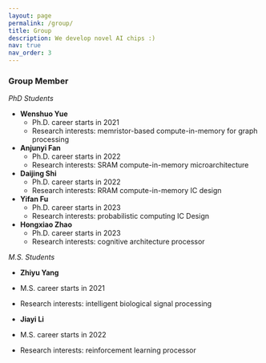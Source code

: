 ```yaml
---
layout: page
permalink: /group/
title: Group
description: We develop novel AI chips :)
nav: true
nav_order: 3
---
```


### Group Member

*PhD Students*
- **Wenshuo Yue**
  - Ph.D. career starts in 2021
  - Research interests: memristor-based compute-in-memory for graph processing
- **Anjunyi Fan**
  - Ph.D. career starts in 2022
  - Research interests: SRAM compute-in-memory microarchitecture
- **Daijing Shi**
  - Ph.D. career starts in 2022
  - Research interests: RRAM compute-in-memory IC design
- **Yifan Fu**
  - Ph.D. career starts in 2023
  - Research interests: probabilistic computing IC Design
- **Hongxiao Zhao**
  - Ph.D. career starts in 2023
  - Research interests: cognitive architecture processor

*M.S. Students*
- **Zhiyu Yang**
- M.S. career starts in 2021
- Research interests: intelligent biological signal processing

- **Jiayi Li**
- M.S. career starts in 2022
- Research interests: reinforcement learning processor
